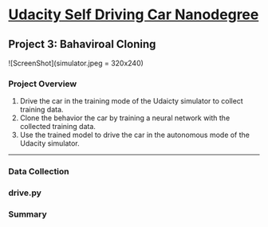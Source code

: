 # [Udacity Self Driving Car Nanodegree](https://www.udacity.com/drive)

## Project 3: Bahaviroal Cloning

![ScreenShot](simulator.jpeg = 320x240)

### Project Overview

1. Drive the car in the training mode of the Udaicty simulator to collect training data. 
2. Clone the behavior the car by training a neural network with the collected training data.
3. Use the trained model to drive the car in the autonomous mode of the Udacity simulator.

---

### Data Collection



### drive.py

### Summary
